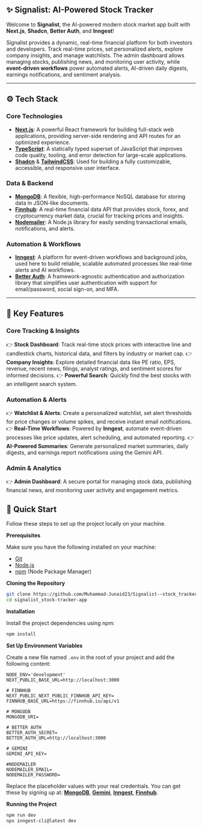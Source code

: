 ## ✨ Signalist: AI-Powered Stock Tracker

Welcome to **Signalist**, the AI-powered modern stock market app built with **Next.js**, **Shadcn**, **Better Auth**, and **Inngest**!

Signalist provides a dynamic, real-time financial platform for both investors and developers. Track real-time prices, set personalized alerts, explore company insights, and manage watchlists. The admin dashboard allows managing stocks, publishing news, and monitoring user activity, while **event-driven workflows** power automated alerts, AI-driven daily digests, earnings notifications, and sentiment analysis.

---

## ⚙️ Tech Stack

### Core Technologies

* **[Next.js](https://nextjs.org/docs)**: A powerful React framework for building full-stack web applications, providing server-side rendering and API routes for an optimized experience.
* **[TypeScript](https://www.typescriptlang.org/)**: A statically typed superset of JavaScript that improves code quality, tooling, and error detection for large-scale applications.
* **[Shadcn](https://ui.shadcn.com/docs)** & **[TailwindCSS](https://tailwindcss.com/)**: Used for building a fully customizable, accessible, and responsive user interface.

### Data & Backend

* **[MongoDB](https://www.mongodb.com/)**: A flexible, high-performance NoSQL database for storing data in JSON-like documents.
* **[Finnhub](https://finnhub.io/)**: A real-time financial data API that provides stock, forex, and cryptocurrency market data, crucial for tracking prices and insights.
* **[Nodemailer](https://nodemailer.com/)**: A Node.js library for easily sending transactional emails, notifications, and alerts.

### Automation & Workflows

* **[Inngest](https://www.inngest.com/)**: A platform for event-driven workflows and background jobs, used here to build reliable, scalable automated processes like real-time alerts and AI workflows.
* **[Better Auth](https://www.better-auth.com/)**: A framework-agnostic authentication and authorization library that simplifies user authentication with support for email/password, social sign-on, and MFA.

---

## 🔋 Key Features

### Core Tracking & Insights

👉 **Stock Dashboard**: Track real-time stock prices with interactive line and candlestick charts, historical data, and filters by industry or market cap.
👉 **Company Insights**: Explore detailed financial data like PE ratio, EPS, revenue, recent news, filings, analyst ratings, and sentiment scores for informed decisions.
👉 **Powerful Search**: Quickly find the best stocks with an intelligent search system.

### Automation & Alerts

👉 **Watchlist & Alerts**: Create a personalized watchlist, set alert thresholds for price changes or volume spikes, and receive instant email notifications.
👉 **Real-Time Workflows**: Powered by **Inngest**, automate event-driven processes like price updates, alert scheduling, and automated reporting.
👉 **AI-Powered Summaries**: Generate personalized market summaries, daily digests, and earnings report notifications using the Gemini API.

### Admin & Analytics

👉 **Admin Dashboard**: A secure portal for managing stock data, publishing financial news, and monitoring user activity and engagement metrics.

## <a name="quick-start">🤸 Quick Start</a>

Follow these steps to set up the project locally on your machine.

**Prerequisites**

Make sure you have the following installed on your machine:

- [Git](https://git-scm.com/)
- [Node.js](https://nodejs.org/en)
- [npm](https://www.npmjs.com/) (Node Package Manager)

**Cloning the Repository**

```bash
git clone https://github.com/Muhammad-Junaid23/Signalist--stock_tracker_app.git
cd signalist_stock-tracker-app
```

**Installation**

Install the project dependencies using npm:

```bash
npm install
```

**Set Up Environment Variables**

Create a new file named `.env` in the root of your project and add the following content:

```env
NODE_ENV='development'
NEXT_PUBLIC_BASE_URL=http://localhost:3000

# FINNHUB
NEXT_PUBLIC_NEXT_PUBLIC_FINNHUB_API_KEY=
FINNHUB_BASE_URL=https://finnhub.io/api/v1

# MONGODB
MONGODB_URI=

# BETTER AUTH
BETTER_AUTH_SECRET=
BETTER_AUTH_URL=http://localhost:3000

# GEMINI
GEMINI_API_KEY=

#NODEMAILER
NODEMAILER_EMAIL=
NODEMAILER_PASSWORD=
```

Replace the placeholder values with your real credentials. You can get these by signing up at: [**MongoDB**](https://www.mongodb.com/products/platform/atlas-database), [**Gemini**](https://aistudio.google.com/prompts/new_chat?utm_source=chatgpt.com), [**Inngest**](https://jsm.dev/stocks-inggest), [**Finnhub**](https://finnhub.io).

**Running the Project**

```bash
npm run dev
npx inngest-cli@latest dev
```
